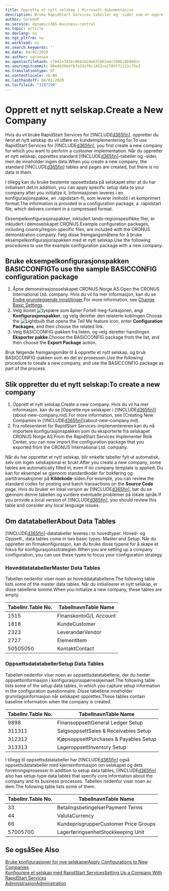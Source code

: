 ```yaml
---
title: Opprette et nytt selskap | Microsoft-dokumentasjon
description: Bruke RapidStart Services-tabeller og -sider som er opprettet, uten at det finnes data for dem.
author: SorenGP
ms.service: dynamics365-business-central
ms.topic: article
ms.devlang: na
ms.tgt_pltfrm: na
ms.workload: na
ms.search.keywords: ''
ms.date: 04/01/2020
ms.author: sgroespe
ms.openlocfilehash: c7042e783ec004cb2de637e6544c590bc8b9b81c
ms.sourcegitcommit: 88e4b30eaf6fa32af0c1452ce2f85ff1111c75e2
ms.translationtype: HT
ms.contentlocale: nb-NO
ms.lasthandoff: 04/01/2020
ms.locfileid: "3187199"
---
```

# <a name="create-a-new-company"></a><span data-ttu-id="a1aef-103">Opprett et nytt selskap.</span><span class="sxs-lookup"><span data-stu-id="a1aef-103">Create a New Company</span></span>
<span data-ttu-id="a1aef-104">Hvis du vil bruke RapidStart Services for [!INCLUDE[d365fin](includes/d365fin_md.md)], oppretter du først et nytt selskap du vil utføre en kundeimplementering for.</span><span class="sxs-lookup"><span data-stu-id="a1aef-104">To use RapidStart Services for [!INCLUDE[d365fin](includes/d365fin_md.md)], you first create a new company for which you want to perform a customer implementation.</span></span> <span data-ttu-id="a1aef-105">Når du oppretter et nytt selskap, opprettes standard [!INCLUDE[d365fin](includes/d365fin_md.md)]-tabeller og -sider, men de inneholder ingen data.</span><span class="sxs-lookup"><span data-stu-id="a1aef-105">When you create a new company, the standard [!INCLUDE[d365fin](includes/d365fin_md.md)] tables and pages are created, but there is no data in them.</span></span>

<span data-ttu-id="a1aef-106">I tillegg kan du bruke bestemte oppsettsdata på selskapet etter at du har initialisert det.</span><span class="sxs-lookup"><span data-stu-id="a1aef-106">In addition, you can apply specific setup data to your company after you initialize it.</span></span> <span data-ttu-id="a1aef-107">Informasjonen leveres i en konfigurasjonspakke, en .rapidstart-fil, som leverer innhold i et komprimert format.</span><span class="sxs-lookup"><span data-stu-id="a1aef-107">The information is provided in a configuration package, a .rapidstart file, which delivers content in a compressed format.</span></span>  

<span data-ttu-id="a1aef-108">Eksempelkonfigurasjonspakker, inkludert lands-regionspesifikke filer, er inkludert i demoselskapet CRONUS.</span><span class="sxs-lookup"><span data-stu-id="a1aef-108">Example configuration packages, including country/region-specific files, are included with the CRONUS demonstration company.</span></span> <span data-ttu-id="a1aef-109">Følg disse fremgangsmåtene for å bruke eksempelkonfigurasjonspakken med et nytt selskap.</span><span class="sxs-lookup"><span data-stu-id="a1aef-109">Use the following procedures to use the example configuration package with a new company.</span></span>  

## <a name="to-use-the-sample-basicconfig-configuration-package"></a><span data-ttu-id="a1aef-110">Bruke eksempelkonfigurasjonspakken BASICCONFIG</span><span class="sxs-lookup"><span data-stu-id="a1aef-110">To use the sample BASICCONFIG configuration package</span></span>  
1. <span data-ttu-id="a1aef-111">Åpne demonstrasjonsselskapet CRONUS Norge AS.</span><span class="sxs-lookup"><span data-stu-id="a1aef-111">Open the CRONUS International Ltd. company.</span></span> <span data-ttu-id="a1aef-112">Hvis du vil ha mer informasjon, kan du se [Endre grunnleggende innstillinger](ui-change-basic-settings.md).</span><span class="sxs-lookup"><span data-stu-id="a1aef-112">For more information, see [Change Basic Settings](ui-change-basic-settings.md).</span></span>
2. <span data-ttu-id="a1aef-113">Velg ikonet ![lyspære som åpner Fortell meg-funksjonen](media/ui-search/search_small.png "Fortell hva du vil gjøre"), angi **Konfigurasjonspakker**, og velg deretter den relaterte koblingen.</span><span class="sxs-lookup"><span data-stu-id="a1aef-113">Choose the ![Lightbulb that opens the Tell Me feature](media/ui-search/search_small.png "Tell me what you want to do") icon, enter **Configuration Packages**, and then choose the related link.</span></span>  
3. <span data-ttu-id="a1aef-114">Velg BASICCONFIG-pakken fra listen, og velg deretter handlingen **Eksporter pakke**.</span><span class="sxs-lookup"><span data-stu-id="a1aef-114">Choose the BASICCONFIG package from the list, and then choose the **Export Package** action.</span></span>  

<span data-ttu-id="a1aef-115">Bruk følgende fremgangsmåte til å opprette et nytt selskap, og bruk BASICCONFIG-pakken som en del av prosessen.</span><span class="sxs-lookup"><span data-stu-id="a1aef-115">Use the following procedure to create a new company, and use the BASICCONFIG package as part of the process.</span></span>  

## <a name="to-create-a-new-company"></a><span data-ttu-id="a1aef-116">Slik oppretter du et nytt selskap:</span><span class="sxs-lookup"><span data-stu-id="a1aef-116">To create a new company</span></span>  
1. <span data-ttu-id="a1aef-117">Opprett et nytt selskap.</span><span class="sxs-lookup"><span data-stu-id="a1aef-117">Create a new company.</span></span> <span data-ttu-id="a1aef-118">Hvis du vil ha mer informasjon, kan du se [Opprette nye selskaper i [!INCLUDE[d365fin](includes/d365fin_md.md)]](about-new-company.md).</span><span class="sxs-lookup"><span data-stu-id="a1aef-118">For more information, see [Creating New Companies in [!INCLUDE[d365fin](includes/d365fin_md.md)]](about-new-company.md).</span></span>
2. <span data-ttu-id="a1aef-119">Fra rollesenteret for RapidStart Services-implementereren kan du nå importere konfigurasjonspakken som du eksporterte fra selskapet CRONUS Norge AS.</span><span class="sxs-lookup"><span data-stu-id="a1aef-119">From the RapidStart Services Implementer Role Center, you can now import the configuration package that you exported from the CRONUS International Ltd. company.</span></span>

<span data-ttu-id="a1aef-120">Når du har opprettet et nytt selskap, blir enkelte tabeller fylt ut automatisk, selv om ingen selskapsmal er brukt.</span><span class="sxs-lookup"><span data-stu-id="a1aef-120">After you create a new company, some tables are automatically filled in, even if no company template is applied.</span></span> <span data-ttu-id="a1aef-121">Du kan for eksempel se gjennom standardkoder for bokføring og partitransaksjoner på **Kildekode**-siden.</span><span class="sxs-lookup"><span data-stu-id="a1aef-121">For example, you can review the standard codes for posting and batch transactions on the **Source Code** page.</span></span> <span data-ttu-id="a1aef-122">Hvis du bruker en lokal versjon av [!INCLUDE[d365fin](includes/d365fin_md.md)], bør du se gjennom denne tabellen og vurdere eventuelle problemer på lokale språk.</span><span class="sxs-lookup"><span data-stu-id="a1aef-122">If you provide a local version of [!INCLUDE[d365fin](includes/d365fin_md.md)], you should review this table and consider any local language issues.</span></span>

## <a name="about-data-tables"></a><span data-ttu-id="a1aef-123">Om datatabeller</span><span class="sxs-lookup"><span data-stu-id="a1aef-123">About Data Tables</span></span>
[!INCLUDE[d365fin](includes/d365fin_md.md)]<span data-ttu-id="a1aef-124">-datatabeller leveres i to hovedtyper: Hoved- og Oppsett.</span><span class="sxs-lookup"><span data-stu-id="a1aef-124">, data tables come in two basic types: Master and Setup.</span></span> <span data-ttu-id="a1aef-125">Når du oppretter en firmakonfigurasjon, kan du bruke disse typene for å skape et fokus for konfigurasjonsstrategien.</span><span class="sxs-lookup"><span data-stu-id="a1aef-125">When you are setting up a company configuration, you can use these types to focus your configuration strategy.</span></span>  

### <a name="master-data-tables"></a><span data-ttu-id="a1aef-126">Hoveddatatabeller</span><span class="sxs-lookup"><span data-stu-id="a1aef-126">Master Data Tables</span></span>  
<span data-ttu-id="a1aef-127">Tabellen nedenfor viser noen av hoveddatatabellene.</span><span class="sxs-lookup"><span data-stu-id="a1aef-127">The following table lists some of the master data tables.</span></span> <span data-ttu-id="a1aef-128">Når du initialiserer et nytt selskap, er disse tabellene tomme.</span><span class="sxs-lookup"><span data-stu-id="a1aef-128">When you initialize a new company, these tables are empty.</span></span>  

|<span data-ttu-id="a1aef-129">Tabellnr.</span><span class="sxs-lookup"><span data-stu-id="a1aef-129">Table No.</span></span>|<span data-ttu-id="a1aef-130">Tabellnavn</span><span class="sxs-lookup"><span data-stu-id="a1aef-130">Table Name</span></span>|  
|-------------------|--------------------|  
|<span data-ttu-id="a1aef-131">15</span><span class="sxs-lookup"><span data-stu-id="a1aef-131">15</span></span>|<span data-ttu-id="a1aef-132">Finanskonto</span><span class="sxs-lookup"><span data-stu-id="a1aef-132">G/L Account</span></span>|  
|<span data-ttu-id="a1aef-133">18</span><span class="sxs-lookup"><span data-stu-id="a1aef-133">18</span></span>|<span data-ttu-id="a1aef-134">Kunde</span><span class="sxs-lookup"><span data-stu-id="a1aef-134">Customer</span></span>|  
|<span data-ttu-id="a1aef-135">23</span><span class="sxs-lookup"><span data-stu-id="a1aef-135">23</span></span>|<span data-ttu-id="a1aef-136">Leverandør</span><span class="sxs-lookup"><span data-stu-id="a1aef-136">Vendor</span></span>|  
|<span data-ttu-id="a1aef-137">27</span><span class="sxs-lookup"><span data-stu-id="a1aef-137">27</span></span>|<span data-ttu-id="a1aef-138">Element</span><span class="sxs-lookup"><span data-stu-id="a1aef-138">Item</span></span>|  
|<span data-ttu-id="a1aef-139">5050</span><span class="sxs-lookup"><span data-stu-id="a1aef-139">5050</span></span>|<span data-ttu-id="a1aef-140">Kontakt</span><span class="sxs-lookup"><span data-stu-id="a1aef-140">Contact</span></span>|  

### <a name="setup-data-tables"></a><span data-ttu-id="a1aef-141">Oppsettsdatatabeller</span><span class="sxs-lookup"><span data-stu-id="a1aef-141">Setup Data Tables</span></span>  
<span data-ttu-id="a1aef-142">Tabellen nedenfor viser noen av oppsettsdatatabellene, der du henter oppsettsinformasjon i konfigurasjonsspørreskjemaet.</span><span class="sxs-lookup"><span data-stu-id="a1aef-142">The following table lists some of the setup data tables, in which you capture setup information in the configuration questionnaire.</span></span> <span data-ttu-id="a1aef-143">Disse tabellene inneholder grunnlagsinformasjon når selskapet opprettes.</span><span class="sxs-lookup"><span data-stu-id="a1aef-143">These tables contain baseline information when the company is created.</span></span>  

|<span data-ttu-id="a1aef-144">Tabellnr.</span><span class="sxs-lookup"><span data-stu-id="a1aef-144">Table No.</span></span>|<span data-ttu-id="a1aef-145">Tabellnavn</span><span class="sxs-lookup"><span data-stu-id="a1aef-145">Table Name</span></span>|  
|-------------------|--------------------|  
|<span data-ttu-id="a1aef-146">98</span><span class="sxs-lookup"><span data-stu-id="a1aef-146">98</span></span>|<span data-ttu-id="a1aef-147">Finansoppsett</span><span class="sxs-lookup"><span data-stu-id="a1aef-147">General Ledger Setup</span></span>|  
|<span data-ttu-id="a1aef-148">311</span><span class="sxs-lookup"><span data-stu-id="a1aef-148">311</span></span>|<span data-ttu-id="a1aef-149">Salgsoppsett</span><span class="sxs-lookup"><span data-stu-id="a1aef-149">Sales & Receivables Setup</span></span>|  
|<span data-ttu-id="a1aef-150">312</span><span class="sxs-lookup"><span data-stu-id="a1aef-150">312</span></span>|<span data-ttu-id="a1aef-151">Kjøpsoppsett</span><span class="sxs-lookup"><span data-stu-id="a1aef-151">Purchases & Payables Setup</span></span>|  
|<span data-ttu-id="a1aef-152">313</span><span class="sxs-lookup"><span data-stu-id="a1aef-152">313</span></span>|<span data-ttu-id="a1aef-153">Lageroppsett</span><span class="sxs-lookup"><span data-stu-id="a1aef-153">Inventory Setup</span></span>|  

<span data-ttu-id="a1aef-154">I tillegg til oppsettsdatatabeller har [!INCLUDE[d365fin](includes/d365fin_md.md)] også oppsettsdatatabeller med kjerneinformasjon om selskapet og dets forretningsprosesser.</span><span class="sxs-lookup"><span data-stu-id="a1aef-154">In addition to setup data tables, [!INCLUDE[d365fin](includes/d365fin_md.md)] also has setup-type data tables that specify core information about the company and its business processes.</span></span> <span data-ttu-id="a1aef-155">Tabellen nedenfor viser noen av dem.</span><span class="sxs-lookup"><span data-stu-id="a1aef-155">The following table lists some of them.</span></span>  

|<span data-ttu-id="a1aef-156">Tabellnr.</span><span class="sxs-lookup"><span data-stu-id="a1aef-156">Table No.</span></span>|<span data-ttu-id="a1aef-157">Tabellnavn</span><span class="sxs-lookup"><span data-stu-id="a1aef-157">Table Name</span></span>|  
|-------------------|--------------------|  
|<span data-ttu-id="a1aef-158">3</span><span class="sxs-lookup"><span data-stu-id="a1aef-158">3</span></span>|<span data-ttu-id="a1aef-159">Betalingsbetingelser</span><span class="sxs-lookup"><span data-stu-id="a1aef-159">Payment Terms</span></span>|  
|<span data-ttu-id="a1aef-160">4</span><span class="sxs-lookup"><span data-stu-id="a1aef-160">4</span></span>|<span data-ttu-id="a1aef-161">Valuta</span><span class="sxs-lookup"><span data-stu-id="a1aef-161">Currency</span></span>|  
|<span data-ttu-id="a1aef-162">6</span><span class="sxs-lookup"><span data-stu-id="a1aef-162">6</span></span>|<span data-ttu-id="a1aef-163">Kundeprisgrupper</span><span class="sxs-lookup"><span data-stu-id="a1aef-163">Customer Price Groups</span></span>|  
|<span data-ttu-id="a1aef-164">5700</span><span class="sxs-lookup"><span data-stu-id="a1aef-164">5700</span></span>|<span data-ttu-id="a1aef-165">Lagerføringsenhet</span><span class="sxs-lookup"><span data-stu-id="a1aef-165">Stockkeeping Unit</span></span>|

  

## <a name="see-also"></a><span data-ttu-id="a1aef-166">Se også</span><span class="sxs-lookup"><span data-stu-id="a1aef-166">See Also</span></span>  
[<span data-ttu-id="a1aef-167">Bruke konfigurasjoner for nye selskaper</span><span class="sxs-lookup"><span data-stu-id="a1aef-167">Apply Configurations to New Companies</span></span>](admin-apply-configuration-to-new-companies.md)  
[<span data-ttu-id="a1aef-168">Konfigurere et selskap med RapidStart Services</span><span class="sxs-lookup"><span data-stu-id="a1aef-168">Setting Up a Company With RapidStart Services</span></span>](admin-set-up-a-company-with-rapidstart.md)  
[<span data-ttu-id="a1aef-169">Administrasjon</span><span class="sxs-lookup"><span data-stu-id="a1aef-169">Administration</span></span>](admin-setup-and-administration.md)
